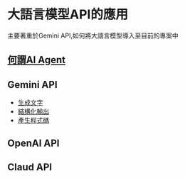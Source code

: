 # 大語言模型API的應用
主要著重於Gemini API,如何將大語言模型導入至目前的專案中

## [何謂AI Agent](./何謂AIAgent)

## Gemini API
- [生成文字](./Gemini/text_generation)
- [結構化輸出](./Gemini/structure_output)
- [產生程式碼](./Gemini/code_execution)

## OpenAI API

## Claud API

